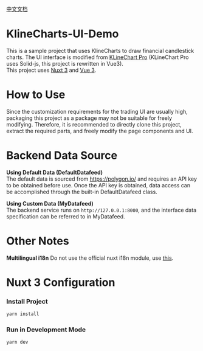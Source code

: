 [中文文档](./README.cn.md)

# KlineCharts-UI-Demo
This is a sample project that uses KlineCharts to draw financial candlestick charts. The UI interface is modified from [KLineChart Pro](https://pro.klinecharts.com/getting-started.html) (KLineChart Pro uses Solid-js, this project is rewritten in Vue3).  
This project uses [Nuxt 3](https://nuxt.com/docs/getting-started/introduction) and [Vue 3](https://vuejs.org/guide/introduction.html).

# How to Use
Since the customization requirements for the trading UI are usually high, packaging this project as a package may not be suitable for freely modifying. Therefore, it is recommended to directly clone this project, extract the required parts, and freely modify the page components and UI.

# Backend Data Source
**Using Default Data (DefaultDatafeed)**  
The default data is sourced from https://polygon.io/ and requires an API key to be obtained before use. Once the API key is obtained, data access can be accomplished through the built-in DefaultDatafeed class.

**Using Custom Data (MyDatafeed)**  
The backend service runs on `http://127.0.0.1:8000`, and the interface data specification can be referred to in MyDatafeed.

# Other Notes
**Multilingual i18n**
Do not use the official nuxt i18n module, use [this](https://vue-i18n.intlify.dev/guide/integrations/nuxt3.html).

# Nuxt 3 Configuration

### Install Project
```bash
yarn install
```

### Run in Development Mode
```bash
yarn dev
```